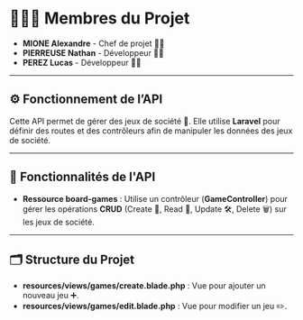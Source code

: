 # 🧑‍🤝‍🧑 Membres du Projet

- **MIONE Alexandre** - Chef de projet 👨‍💼
- **PIERREUSE Nathan** - Développeur 👨‍💻
- **PEREZ Lucas** - Développeur 👨‍💻

---

## ⚙️ Fonctionnement de l’API

Cette API permet de gérer des jeux de société 🎲. Elle utilise **Laravel** pour définir des routes et des contrôleurs afin de manipuler les données des jeux de société.

---

## 🌟 Fonctionnalités de l'API

- **Ressource board-games** : Utilise un contrôleur (**GameController**) pour gérer les opérations **CRUD** (Create 📝, Read 📖, Update 🛠️, Delete 🗑️) sur les jeux de société.

---

## 🗂️ Structure du Projet

- **resources/views/games/create.blade.php** : Vue pour ajouter un nouveau jeu ➕.
- **resources/views/games/edit.blade.php** : Vue pour modifier un jeu ✏️.
